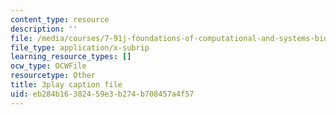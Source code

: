 ```yaml
---
content_type: resource
description: ''
file: /media/courses/7-91j-foundations-of-computational-and-systems-biology-spring-2014/eb284b16382459e3b274b708457a4f57_6Udqou3vmng.vtt
file_type: application/x-subrip
learning_resource_types: []
ocw_type: OCWFile
resourcetype: Other
title: 3play caption file
uid: eb284b16-3824-59e3-b274-b708457a4f57
---
```

